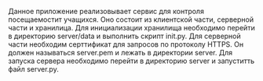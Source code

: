 Данное приложение реализовывает сервис для контроля посещаемостит учащихся.
Оно состоит из клиентской части, серверной части и хранилица.
Для инициализации хранилища необходимо перейти в директорию server/data и выполнить скрипт init.py.
Для серверной части необходим серттификат для запросов по протоколу HTTPS. Он должен называться server.pem и лежать в директории server.
Для запуска сервера необходимо перейти в директорию server и запуститть файл server.py.
